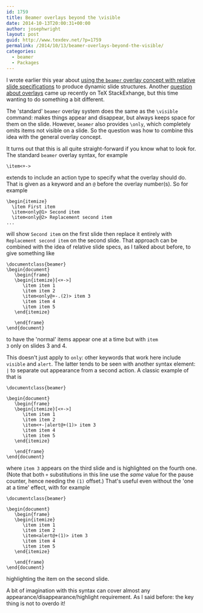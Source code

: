 ```yaml
---
id: 1759
title: Beamer overlays beyond the \visible
date: 2014-10-13T20:00:31+00:00
author: josephwright
layout: post
guid: http://www.texdev.net/?p=1759
permalink: /2014/10/13/beamer-overlays-beyond-the-visible/
categories:
  - beamer
  - Packages
---
```

I wrote earlier this year about <a href="http://www.texdev.net/2014/01/28/the-overlay-syntax-and-pause-in-beamer/">using the <code>beamer</code> overlay concept with relative slide specifications</a> to produce dynamic slide structures. Another <a href="http://tex.stackexchange.com/questions/205625/">question about overlays</a> came up recently on TeX StackExhange, but this time wanting to do something a bit different.

The 'standard' <code>beamer</code> overlay system does the same as the <code>\visible</code> command: makes things appear and disappear, but always keeps space for them on the slide. However, <code>beamer</code> also provides <code>\only</code>, which completely omits items not visible on a slide. So the question was how to combine this idea with the general overlay concept.

It turns out that this is all quite straight-forward if you know what to look for. The standard <code>beamer</code> overlay syntax, for example
<pre><code>\item&lt;+-&gt;
</code></pre>
extends to include an action type to specify what the overlay should do. That is given as a keyword and an <code>@</code> before the overlay number(s). So for example
<pre><code>\begin{itemize}
  \item First item
  \item&lt;only@1&gt; Second item
  \item&lt;only@2&gt; Replacement second item
...
</code></pre>
will show <code>Second item</code> on the first slide then replace it entirely with <code>Replacement second item</code> on the second slide. That approach can be combined with the idea of relative slide specs, as I talked about before, to give something like
<pre><code>\documentclass{beamer}
\begin{document}
   \begin{frame}
   \begin{itemize}[&lt;+-&gt;]
      \item item 1
      \item item 2
      \item&lt;only@+-.(2)&gt; item 3
      \item item 4
      \item item 5
   \end{itemize}

   \end{frame}
\end{document}
</code></pre>
to have the 'normal' items appear one at a time but with <code>item 3</code> only on slides 3 and 4.

This doesn't just apply to <code>only</code>: other keywords that work here include <code>visible</code> and <code>alert</code>. The latter tends to be seen with another syntax element: <code>|</code> to separate out appearance from a second action. A classic example of that is
<pre><code>\documentclass{beamer}

\begin{document}
   \begin{frame}
   \begin{itemize}[&lt;+-&gt;]
      \item item 1
      \item item 2
      \item&lt;+-|alert@+(1)&gt; item 3
      \item item 4
      \item item 5
   \end{itemize}

   \end{frame}
\end{document}
</code></pre>
where <code>item 3</code> appears on the third slide and is highlighted on the fourth one. (Note that both <code>+</code> substitutions in this line use the <em>same</em> value for the pause counter, hence needing the <code>(1)</code> offset.) That's useful even without the 'one at a time' effect, with for example
<pre><code>\documentclass{beamer}

\begin{document}
   \begin{frame}
   \begin{itemize}
      \item item 1
      \item item 2
      \item&lt;alert@+(1)&gt; item 3
      \item item 4
      \item item 5
   \end{itemize}

   \end{frame}
\end{document}
</code></pre>
highlighting the item on the second slide.

A bit of imagination with this syntax can cover almost any appearance/disappearance/highlight requirement. As I said before: the key thing is not to overdo it!

